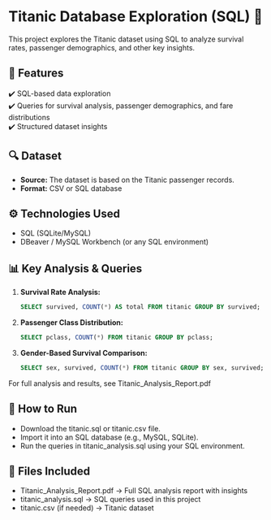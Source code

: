 # Titanic Database Exploration (SQL) 🚢  

This project explores the Titanic dataset using SQL to analyze survival rates, passenger demographics, and other key insights.  

## 📌 Features  
✔️ SQL-based data exploration  
✔️ Queries for survival analysis, passenger demographics, and fare distributions  
✔️ Structured dataset insights  

## 🔍 Dataset  
- **Source:** The dataset is based on the Titanic passenger records.  
- **Format:** CSV or SQL database  

## ⚙️ Technologies Used  
- SQL (SQLite/MySQL)  
- DBeaver / MySQL Workbench (or any SQL environment)  

## 📊 Key Analysis & Queries  
1. **Survival Rate Analysis:**  
   ```sql
   SELECT survived, COUNT(*) AS total FROM titanic GROUP BY survived;

2. **Passenger Class Distribution:**
   ```sql
   SELECT pclass, COUNT(*) FROM titanic GROUP BY pclass;

3. **Gender-Based Survival Comparison:**
   ```sql
   SELECT sex, survived, COUNT(*) FROM titanic GROUP BY sex, survived;

For full analysis and results, see Titanic_Analysis_Report.pdf

## 🚀 How to Run
- Download the titanic.sql or titanic.csv file.
- Import it into an SQL database (e.g., MySQL, SQLite).
- Run the queries in titanic_analysis.sql using your SQL environment.

## 📂 Files Included
- Titanic_Analysis_Report.pdf → Full SQL analysis report with insights
- titanic_analysis.sql → SQL queries used in this project
- titanic.csv (if needed) → Titanic dataset
